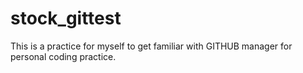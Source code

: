 
# stock_gittest
This is a practice for myself to get familiar with GITHUB manager for personal coding practice. 
